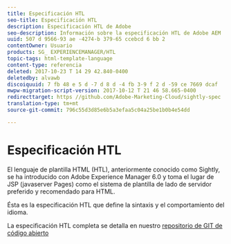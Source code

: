 ```yaml
---
title: Especificación HTL
seo-title: Especificación HTL
description: Especificación HTL de Adobe
seo-description: Información sobre la especificación HTL de Adobe AEM
uuid: 507 d 9566-93 ae -4274-b 379-65 ccebcd 6 bb 2
contentOwner: Usuario
products: SG_ EXPERIENCEMANAGER/HTL
topic-tags: html-template-language
content-type: referencia
deleted: 2017-10-23 T 14 29 42.840-0400
deletedby: alvawb
discoiquuid: 7 fb 48 e 5 d -7 d 8 d -4 fb 3-9 f 2 d -59 ce 7669 dcaf
mwpw-migration-script-version: 2017-10-12 T 21 46 58.665-0400
redirecttarget: https //github.com/Adobe-Marketing-Cloud/sightly-spec
translation-type: tm+mt
source-git-commit: 796c55d3d85e6b5a3efaa5c04a25be1b0b4e54dd

---
```



# Especificación HTL

El lenguaje de plantilla HTML (HTL), anteriormente conocido como Sightly, se ha introducido con Adobe Experience Manager 6.0 y toma el lugar de JSP (javaserver Pages) como el sistema de plantilla de lado de servidor preferido y recomendado para HTML.

Ésta es la especificación HTL que define la sintaxis y el comportamiento del idioma.

La especificación HTL completa se detalla en nuestro [repositorio de GIT de código abierto](https://github.com/adobe/htl-spec)
